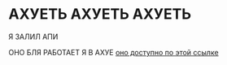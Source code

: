 # АХУЕТЬ АХУЕТЬ АХУЕТЬ

Я ЗАЛИЛ АПИ

ОНО БЛЯ РАБОТАЕТ
Я В АХУЕ
[оно доступно по этой ссылке](https://bejewelled-marzipan-71f640.netlify.app/api)
